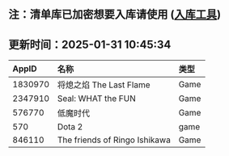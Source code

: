 ## 注：清单库已加密想要入库请使用 ([入库工具](https://github.com/BlankTMing/ManifestAutoUpdate/releases))

## 更新时间：2025-01-31 10:45:34
| AppID | 名称 | 类型  |
| :-------------------- | :----------------------------- | :----------- |
| 1830970 | 将熄之焰 The Last Flame| Game |
| 2347910 | Seal: WHAT the FUN| Game |
| 576770 | 低魔时代| Game |
| 570 | Dota 2| game |
| 846110 | The friends of Ringo Ishikawa| Game |
